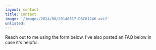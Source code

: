 ```yaml
---
layout: contact
title: Contact
image: '/images/2024/06/20140517-DSC01246.avif'
unlisted:
---
```


Reach out to me using the form below. I've also posted an FAQ below in case it's helpful.
